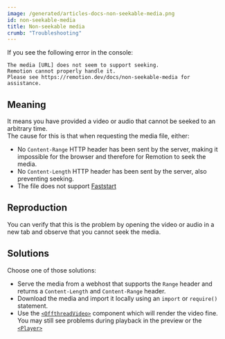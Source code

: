 ```yaml
---
image: /generated/articles-docs-non-seekable-media.png
id: non-seekable-media
title: Non-seekable media
crumb: "Troubleshooting"
---
```


If you see the following error in the console:

```
The media [URL] does not seem to support seeking.
Remotion cannot properly handle it.
Please see https://remotion.dev/docs/non-seekable-media for assistance.
```

## Meaning

It means you have provided a video or audio that cannot be seeked to an arbitrary time.  
The cause for this is that when requesting the media file, either:

- No `Content-Range` HTTP header has been sent by the server, making it impossible for the browser and therefore for Remotion to seek the media.
- No `Content-Length` HTTP header has been sent by the server, also preventing seeking.
- The file does not support [Faststart](https://www.videoconverterfactory.com/tips/mp4-fast-start.html)

## Reproduction

You can verify that this is the problem by opening the video or audio in a new tab and observe that you cannot seek the media.

## Solutions

Choose one of those solutions:

- Serve the media from a webhost that supports the `Range` header and returns a `Content-Length` and `Content-Range` header.
- Download the media and import it locally using an `import` or `require()` statement.
- Use the [`<OffthreadVideo>`](/docs/offthreadvideo) component which will render the video fine. You may still see problems during playback in the preview or the [`<Player>`](/docs/player)
